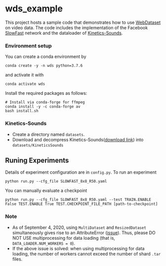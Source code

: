 # wds_example

This project hosts a sample code that demonstrates how to use [WebDataset](https://github.com/tmbdev/webdataset) on video data.
The code includes the implementation of the Facebook [SlowFast](https://github.com/facebookresearch/SlowFast) network and the dataloader of [Kinetics-Sounds](https://arxiv.org/abs/1705.08168).

### Environment setup
You can create a conda environment by
```
conda create -y -n wds python=3.7.6
```
and activate it with
```
conda activate wds
```
Install the required packages as follows:
```
# Install via conda-forge for ffmpeg
conda install -y -c conda-forge av
bash install.sh
```

### Kinetics-Sounds
* Create a directory named `datasets`.
* Download and decompress Kinetics-Sounds([download link](https://drive.google.com/file/d/1sqSyNCGLLisl4vnlBiWRGtoFmE1mE2Rq/view?usp=sharing)) into `datasets/KineticsSounds`

## Runing Experiments
Details of experiment configuration are in `config.py`.
To run an experiment
```
python run.py --cfg_file SLOWFAST_8x8_R50.yaml
```

You can manually evaluate a checkpoint
```
python run.py --cfg_file SLOWFAST_8x8_R50.yaml --test TRAIN.ENABLE False TEST.ENABLE True TEST.CHECKPOINT_FILE_PATH [path-to-checkpoint]
```


### Note
* As of September 4, 2020, using `MultiDataset` and `ResizedDataset` simultaneously gives rise to an AttributeError ([issue](https://github.com/tmbdev/webdataset/issues/9)). Thus, please DO NOT USE multiprocessing for data loading (that is, `DATA_LOADER.NUM_WORKERS = 0`).
* If the above issue is solved: when using multiprocessing for data loading, the number of workers cannot exceed the number of shard `.tar` files.
